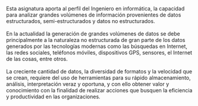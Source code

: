 Esta asignatura aporta al perfil del Ingeniero en informática, la capacidad para analizar grandes volúmenes de información provenientes de datos estructurados, semi-estructurados y datos no estructurados.<br><br>
En la actualidad la generación de grandes volúmenes de datos se debe principalmente a la naturaleza no estructurada de gran parte de los datos generados por las tecnologías modernas como las búsquedas en Internet, las redes sociales, teléfonos móviles, dispositivos GPS, sensores, el Internet de las cosas, entre otros.<br><br>
La creciente cantidad de datos, la diversidad de formatos y la velocidad que se crean, requiere del uso de herramientas para su rápido almacenamiento, análisis, interpretación veraz y oportuna, y con ello obtener valor y conocimiento con la finalidad de realizar acciones que busquen la eficiencia y productividad en las organizaciones.
